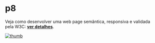 # p8
Veja como desenvolver uma web page semântica, responsiva e validada pela W3C: [**ver detalhes**](https://aprendacodar.blogspot.com/2022/07/veja-como-desenvolver-uma-web-page.html).

[![thumb](https://blogger.googleusercontent.com/img/b/R29vZ2xl/AVvXsEhQyZQvQ41ANd-onx0Nnu7H9BGtZKM86PMT1IU4b-0NVYOrzqCpavbrJhqkgTldx7pKceGh1F-A_86nLZNLggiPPuJ5c_yTRTuM0lhmxUuBmL0v66QUz6NDDbsv51siXp9fFU3tfZ_74gyD_D0ZtaRNnIFk2T1_7mjkGP7qYM2J2rNzH1gnMYlSMkyR/s1600/web-page-semantic-responsive-validate-w3c.png)](https://aprendacodar.blogspot.com/2022/07/veja-como-desenvolver-uma-web-page.html)